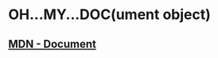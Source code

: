 # OH...MY...DOC(ument object)

## [MDN - Document](https://developer.mozilla.org/en-us/docs/web/api/document)
